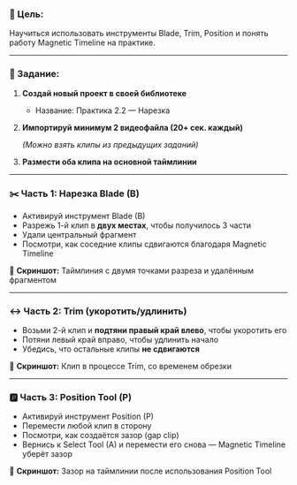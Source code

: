 ### **🎯 Цель:**

Научиться использовать инструменты Blade, Trim, Position и понять работу Magnetic Timeline на практике.

---

### **📝 Задание:**

1. **Создай новый проект в своей библиотеке**
    - Название: Практика 2.2 — Нарезка
2. **Импортируй минимум 2 видеофайла (20+ сек. каждый)**
    
    *(Можно взять клипы из предыдущих заданий)*
    
3. **Размести оба клипа на основной таймлинии**

---

### **✂️ Часть 1: Нарезка Blade (B)**

- Активируй инструмент Blade (B)
- Разрежь 1-й клип в **двух местах**, чтобы получилось 3 части
- Удали центральный фрагмент
- Посмотри, как соседние клипы сдвигаются благодаря Magnetic Timeline

🔹 **Скриншот:** Таймлиния с двумя точками разреза и удалённым фрагментом

---

### **↔️ Часть 2: Trim (укоротить/удлинить)**

- Возьми 2-й клип и **подтяни правый край влево**, чтобы укоротить его
- Потяни левый край вправо, чтобы удлинить начало
- Убедись, что остальные клипы **не сдвигаются**

🔹 **Скриншот:** Клип в процессе Trim, со временем обрезки

---

### **🅿️ Часть 3: Position Tool (P)**

- Активируй инструмент Position (P)
- Перемести любой клип в сторону
- Посмотри, как создаётся зазор (gap clip)
- Вернись к Select Tool (A) и перемести его снова — Magnetic Timeline уберёт зазор

🔹 **Скриншот:** Зазор на таймлинии после использования Position Tool